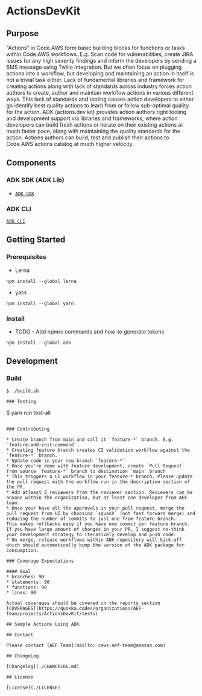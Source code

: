 # ActionsDevKit

## Purpose

“Actions” in Code.AWS form basic building blocks for functions or tasks within Code.AWS workflows. E.g. Scan code for vulnerabilities, create JIRA issues for any high severity findings and inform the developers by sending a SMS message using Twilio integration. But we often focus on plugging actions into a workflow, but developing and maintaining an action in itself is not a trivial task either. Lack of fundamental libraries and framework for creating actions along with lack of standards across industry forces action authors to create, author and maintain workflow actions in various different ways. This lack of standards and tooling causes action developers to either go identify best quality actions to learn from or follow sub-optimal quality for the action.
ADK (actions.dev kit) provides action authors right tooling and development support via libraries and frameworks, where action developers can build fresh actions or iterate on their existing actions at much faster pace, along with maintaining the quality standards for the action. Actions authors can build, test and publish their actions to Code.AWS actions catalog at much higher velocity.


## Components

### ADK SDK (ADK Lib)

- [`ADK SDK`](./packages/adk-core#readme)

### ADK CLI

[`ADK CLI`](./packages/adk#readme)

## Getting Started

### Prerequisites

* Lerna
```
npm install --global lerna 
```
* yarn
```
npm install --global yarn
```

### Install

* TODO - Add npmrc commands and how-to generate tokens
```
npm install --global adk
```

## Development

### Build
```
$ ./build.sh

### Testing

```
$ yarn run test-all
```

### Contributing

* Create branch from main and call it `feature-*` branch. E.g. `feature-add-init-command`.
* Creating feature branch creates CI validation workflow against the `feature-*` branch.
* Update code in your new branch `feature-*`
* Once you're done with feature development, create `Pull Request` from source `feature-*` branch to destination `main` branch
* This triggers a CI workflow in your feature-* branch. Please update the pull request with the workflow run in the description section of the PR.
* Add atleast 2 reviewers from the reviewer section. Reviewers can be anyone within the organization, but at least one developer from AEF team.
* Once your have all the approvals in your pull request, merge the pull request from UI by choosing `squash` (not fast forward merge) and reducing the number of commits to just one from feature-branch. 
This makes rollbacks easy if you have one commit per feature branch. If you have large amount of changes in your PR, I suggest re-think your development strategy to iteratively develop and push code.
* On merge, release workflows within ADK repository will kick-off which should automatically bump the version of the ADK package for consumption.

### Coverage Expectations

#### Goal
* branches: 90
* statements: 90
* functions: 90
* lines: 90

Actual coverages should be covered in the reports section
[COVERAGES](https://quokka.codes/organizations/AEF-Team/projects/ActionsDevKit/tests)

## Sample Actions Using ADK

## Contact

Please contact [AEF Team](mailto: caws-aef-team@amazon.com)

## ChangeLog

[Changelog](./CHANGELOG.md)

## License

[License](./LICENSE)

